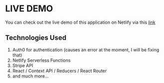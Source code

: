 # LIVE DEMO
You can check out the live demo of this application on Netlify via this [link](https://bora-react-ecommerce.netlify.app/)

## Technologies Used
1. Auth0 for authentication (causes an error at the moment, I will be fixing that)
2. Netlify Serverless Functions
3. Stripe API
4. React / Context API / Reducers / React Router
5. and much more...
